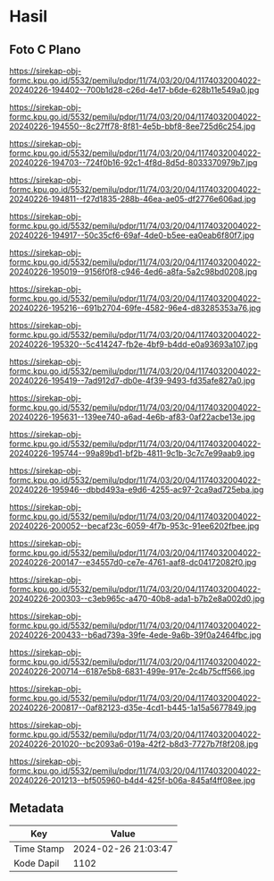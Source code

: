 # Hasil

## Foto C Plano

https://sirekap-obj-formc.kpu.go.id/5532/pemilu/pdpr/11/74/03/20/04/1174032004022-20240226-194402--700b1d28-c26d-4e17-b6de-628b11e549a0.jpg

https://sirekap-obj-formc.kpu.go.id/5532/pemilu/pdpr/11/74/03/20/04/1174032004022-20240226-194550--8c27ff78-8f81-4e5b-bbf8-8ee725d6c254.jpg

https://sirekap-obj-formc.kpu.go.id/5532/pemilu/pdpr/11/74/03/20/04/1174032004022-20240226-194703--724f0b16-92c1-4f8d-8d5d-8033370979b7.jpg

https://sirekap-obj-formc.kpu.go.id/5532/pemilu/pdpr/11/74/03/20/04/1174032004022-20240226-194811--f27d1835-288b-46ea-ae05-df2776e606ad.jpg

https://sirekap-obj-formc.kpu.go.id/5532/pemilu/pdpr/11/74/03/20/04/1174032004022-20240226-194917--50c35cf6-69af-4de0-b5ee-ea0eab6f80f7.jpg

https://sirekap-obj-formc.kpu.go.id/5532/pemilu/pdpr/11/74/03/20/04/1174032004022-20240226-195019--9156f0f8-c946-4ed6-a8fa-5a2c98bd0208.jpg

https://sirekap-obj-formc.kpu.go.id/5532/pemilu/pdpr/11/74/03/20/04/1174032004022-20240226-195216--691b2704-69fe-4582-96e4-d83285353a76.jpg

https://sirekap-obj-formc.kpu.go.id/5532/pemilu/pdpr/11/74/03/20/04/1174032004022-20240226-195320--5c414247-fb2e-4bf9-b4dd-e0a93693a107.jpg

https://sirekap-obj-formc.kpu.go.id/5532/pemilu/pdpr/11/74/03/20/04/1174032004022-20240226-195419--7ad912d7-db0e-4f39-9493-fd35afe827a0.jpg

https://sirekap-obj-formc.kpu.go.id/5532/pemilu/pdpr/11/74/03/20/04/1174032004022-20240226-195631--139ee740-a6ad-4e6b-af83-0af22acbe13e.jpg

https://sirekap-obj-formc.kpu.go.id/5532/pemilu/pdpr/11/74/03/20/04/1174032004022-20240226-195744--99a89bd1-bf2b-4811-9c1b-3c7c7e99aab9.jpg

https://sirekap-obj-formc.kpu.go.id/5532/pemilu/pdpr/11/74/03/20/04/1174032004022-20240226-195946--dbbd493a-e9d6-4255-ac97-2ca9ad725eba.jpg

https://sirekap-obj-formc.kpu.go.id/5532/pemilu/pdpr/11/74/03/20/04/1174032004022-20240226-200052--becaf23c-6059-4f7b-953c-91ee6202fbee.jpg

https://sirekap-obj-formc.kpu.go.id/5532/pemilu/pdpr/11/74/03/20/04/1174032004022-20240226-200147--e34557d0-ce7e-4761-aaf8-dc04172082f0.jpg

https://sirekap-obj-formc.kpu.go.id/5532/pemilu/pdpr/11/74/03/20/04/1174032004022-20240226-200303--c3eb965c-a470-40b8-ada1-b7b2e8a002d0.jpg

https://sirekap-obj-formc.kpu.go.id/5532/pemilu/pdpr/11/74/03/20/04/1174032004022-20240226-200433--b6ad739a-39fe-4ede-9a6b-39f0a2464fbc.jpg

https://sirekap-obj-formc.kpu.go.id/5532/pemilu/pdpr/11/74/03/20/04/1174032004022-20240226-200714--6187e5b8-6831-499e-917e-2c4b75cff566.jpg

https://sirekap-obj-formc.kpu.go.id/5532/pemilu/pdpr/11/74/03/20/04/1174032004022-20240226-200817--0af82123-d35e-4cd1-b445-1a15a5677849.jpg

https://sirekap-obj-formc.kpu.go.id/5532/pemilu/pdpr/11/74/03/20/04/1174032004022-20240226-201020--bc2093a6-019a-42f2-b8d3-7727b7f8f208.jpg

https://sirekap-obj-formc.kpu.go.id/5532/pemilu/pdpr/11/74/03/20/04/1174032004022-20240226-201213--bf505960-b4d4-425f-b06a-845af4ff08ee.jpg


## Metadata

| Key        | Value               |
| ---------- | ------------------- |
| Time Stamp | 2024-02-26 21:03:47 |
| Kode Dapil | 1102                |



